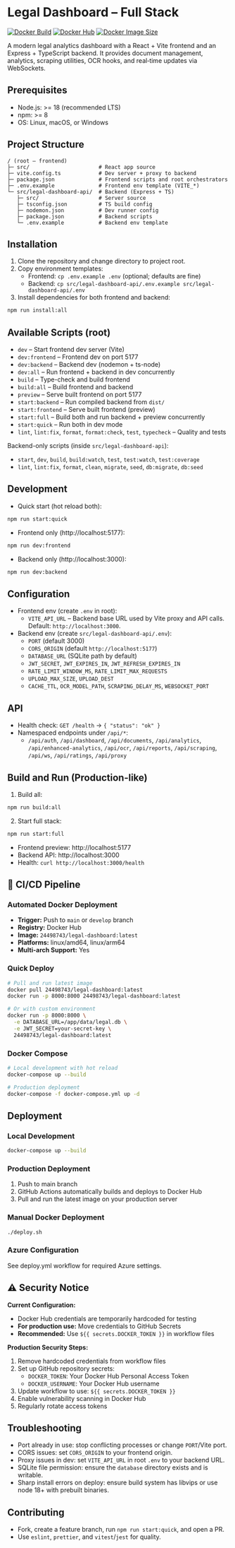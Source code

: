 # Legal Dashboard – Full Stack

[![Docker Build](https://github.com/24498743/legal-dashboard/actions/workflows/docker-build.yml/badge.svg)](https://github.com/24498743/legal-dashboard/actions/workflows/docker-build.yml)
[![Docker Hub](https://img.shields.io/docker/pulls/24498743/legal-dashboard)](https://hub.docker.com/r/24498743/legal-dashboard)
[![Docker Image Size](https://img.shields.io/docker/image-size/24498743/legal-dashboard/latest)](https://hub.docker.com/r/24498743/legal-dashboard)

A modern legal analytics dashboard with a React + Vite frontend and an Express + TypeScript backend. It provides document management, analytics, scraping utilities, OCR hooks, and real‑time updates via WebSockets.

## Prerequisites
- Node.js: >= 18 (recommended LTS)
- npm: >= 8
- OS: Linux, macOS, or Windows

## Project Structure
```
/ (root – frontend)
├─ src/                      # React app source
├─ vite.config.ts            # Dev server + proxy to backend
├─ package.json              # Frontend scripts and root orchestrators
├─ .env.example              # Frontend env template (VITE_*)
└─ src/legal-dashboard-api/  # Backend (Express + TS)
   ├─ src/                   # Server source
   ├─ tsconfig.json          # TS build config
   ├─ nodemon.json           # Dev runner config
   ├─ package.json           # Backend scripts
   └─ .env.example           # Backend env template
```

## Installation
1) Clone the repository and change directory to project root.
2) Copy environment templates:
   - Frontend: `cp .env.example .env` (optional; defaults are fine)
   - Backend: `cp src/legal-dashboard-api/.env.example src/legal-dashboard-api/.env`
3) Install dependencies for both frontend and backend:

```bash
npm run install:all
```

## Available Scripts (root)
- `dev` – Start frontend dev server (Vite)
- `dev:frontend` – Frontend dev on port 5177
- `dev:backend` – Backend dev (nodemon + ts-node)
- `dev:all` – Run frontend + backend in dev concurrently
- `build` – Type-check and build frontend
- `build:all` – Build frontend and backend
- `preview` – Serve built frontend on port 5177
- `start:backend` – Run compiled backend from `dist/`
- `start:frontend` – Serve built frontend (preview)
- `start:full` – Build both and run backend + preview concurrently
- `start:quick` – Run both in dev mode
- `lint`, `lint:fix`, `format`, `format:check`, `test`, `typecheck` – Quality and tests

Backend-only scripts (inside `src/legal-dashboard-api`):
- `start`, `dev`, `build`, `build:watch`, `test`, `test:watch`, `test:coverage`
- `lint`, `lint:fix`, `format`, `clean`, `migrate`, `seed`, `db:migrate`, `db:seed`

## Development
- Quick start (hot reload both):
```bash
npm run start:quick
```
- Frontend only (http://localhost:5177):
```bash
npm run dev:frontend
```
- Backend only (http://localhost:3000):
```bash
npm run dev:backend
```

## Configuration
- Frontend env (create `.env` in root):
  - `VITE_API_URL` – Backend base URL used by Vite proxy and API calls. Default: `http://localhost:3000`.
- Backend env (create `src/legal-dashboard-api/.env`):
  - `PORT` (default 3000)
  - `CORS_ORIGIN` (default `http://localhost:5177`)
  - `DATABASE_URL` (SQLite path by default)
  - `JWT_SECRET`, `JWT_EXPIRES_IN`, `JWT_REFRESH_EXPIRES_IN`
  - `RATE_LIMIT_WINDOW_MS`, `RATE_LIMIT_MAX_REQUESTS`
  - `UPLOAD_MAX_SIZE`, `UPLOAD_DEST`
  - `CACHE_TTL`, `OCR_MODEL_PATH`, `SCRAPING_DELAY_MS`, `WEBSOCKET_PORT`

## API
- Health check: `GET /health` → `{ "status": "ok" }`
- Namespaced endpoints under `/api/*`:
  - `/api/auth`, `/api/dashboard`, `/api/documents`, `/api/analytics`, `/api/enhanced-analytics`, `/api/ocr`, `/api/reports`, `/api/scraping`, `/api/ws`, `/api/ratings`, `/api/proxy`

## Build and Run (Production-like)
1) Build all:
```bash
npm run build:all
```
2) Start full stack:
```bash
npm run start:full
```
- Frontend preview: http://localhost:5177
- Backend API: http://localhost:3000
- Health: `curl http://localhost:3000/health`

## 🚀 CI/CD Pipeline

### Automated Docker Deployment
- **Trigger:** Push to `main` or `develop` branch
- **Registry:** Docker Hub
- **Image:** `24498743/legal-dashboard:latest`
- **Platforms:** linux/amd64, linux/arm64
- **Multi-arch Support:** Yes

### Quick Deploy
```bash
# Pull and run latest image
docker pull 24498743/legal-dashboard:latest
docker run -p 8000:8000 24498743/legal-dashboard:latest

# Or with custom environment
docker run -p 8000:8000 \
  -e DATABASE_URL=/app/data/legal.db \
  -e JWT_SECRET=your-secret-key \
  24498743/legal-dashboard:latest
```

### Docker Compose
```bash
# Local development with hot reload
docker-compose up --build

# Production deployment
docker-compose -f docker-compose.yml up -d
```

## Deployment

### Local Development
```bash
docker-compose up --build
```

### Production Deployment
1. Push to main branch
2. GitHub Actions automatically builds and deploys to Docker Hub
3. Pull and run the latest image on your production server

### Manual Docker Deployment
```bash
./deploy.sh
```

### Azure Configuration
See deploy.yml workflow for required Azure settings.

## ⚠️ Security Notice

**Current Configuration:**
- Docker Hub credentials are temporarily hardcoded for testing
- **For production use:** Move credentials to GitHub Secrets
- **Recommended:** Use `${{ secrets.DOCKER_TOKEN }}` in workflow files

**Production Security Steps:**
1. Remove hardcoded credentials from workflow files
2. Set up GitHub repository secrets:
   - `DOCKER_TOKEN`: Your Docker Hub Personal Access Token
   - `DOCKER_USERNAME`: Your Docker Hub username
3. Update workflow to use: `${{ secrets.DOCKER_TOKEN }}`
4. Enable vulnerability scanning in Docker Hub
5. Regularly rotate access tokens

## Troubleshooting
- Port already in use: stop conflicting processes or change `PORT`/Vite port.
- CORS issues: set `CORS_ORIGIN` to your frontend origin.
- Proxy issues in dev: set `VITE_API_URL` in root `.env` to your backend URL.
- SQLite file permission: ensure the `database` directory exists and is writable.
- Sharp install errors on deploy: ensure build system has libvips or use node 18+ with prebuilt binaries.

## Contributing
- Fork, create a feature branch, run `npm run start:quick`, and open a PR.
- Use `eslint`, `prettier`, and `vitest`/`jest` for quality.